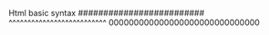 Html basic syntax
#########################
^^^^^^^^^^^^^^^^^^^^^^^^^^
000000000000000000000000000000
